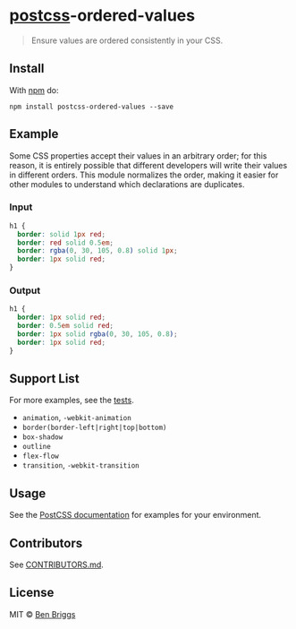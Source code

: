 # [postcss][postcss]-ordered-values

> Ensure values are ordered consistently in your CSS.

## Install

With [npm](https://npmjs.org/package/postcss-ordered-values) do:

```
npm install postcss-ordered-values --save
```

## Example

Some CSS properties accept their values in an arbitrary order; for this reason,
it is entirely possible that different developers will write their values in
different orders. This module normalizes the order, making it easier for other
modules to understand which declarations are duplicates.

### Input

```css
h1 {
  border: solid 1px red;
  border: red solid 0.5em;
  border: rgba(0, 30, 105, 0.8) solid 1px;
  border: 1px solid red;
}
```

### Output

```css
h1 {
  border: 1px solid red;
  border: 0.5em solid red;
  border: 1px solid rgba(0, 30, 105, 0.8);
  border: 1px solid red;
}
```

## Support List

For more examples, see the [tests](src/__tests__/index.js).

- `animation`, `-webkit-animation`
- `border(border-left|right|top|bottom)`
- `box-shadow`
- `outline`
- `flex-flow`
- `transition`, `-webkit-transition`

## Usage

See the [PostCSS documentation](https://github.com/postcss/postcss#usage) for
examples for your environment.

## Contributors

See [CONTRIBUTORS.md](https://github.com/cssnano/cssnano/blob/master/CONTRIBUTORS.md).

## License

MIT © [Ben Briggs](http://beneb.info)

[postcss]: https://github.com/postcss/postcss

